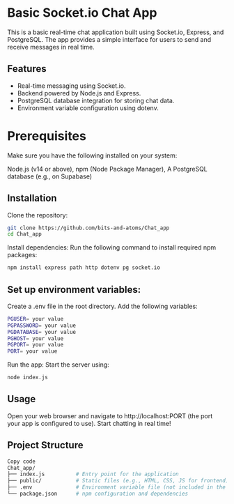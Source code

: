 # Basic Socket.io Chat App

This is a basic real-time chat application built using Socket.io, Express, and PostgreSQL. The app provides a simple interface for users to send and receive messages in real time.

## Features
- Real-time messaging using Socket.io.
- Backend powered by Node.js and Express.
- PostgreSQL database integration for storing chat data.
- Environment variable configuration using dotenv.

# Prerequisites
Make sure you have the following installed on your system:

Node.js (v14 or above), 
npm (Node Package Manager), 
A PostgreSQL database (e.g., on Supabase)

## Installation
Clone the repository:
```bash
git clone https://github.com/bits-and-atoms/Chat_app
cd Chat_app
```
Install dependencies: Run the following command to install required npm packages:
```bash
npm install express path http dotenv pg socket.io
```

## Set up environment variables:

Create a .env file in the root directory.
Add the following variables:
```bash
PGUSER= your value
PGPASSWORD= your value
PGDATABASE= your value
PGHOST= your value
PGPORT= your value
PORT= your value
```
Run the app: Start the server using:

```bash
node index.js
```
## Usage
Open your web browser and navigate to http://localhost:PORT (the port your app is configured to use).
Start chatting in real time!

## Project Structure
``` bash
Copy code
Chat_app/
├── index.js          # Entry point for the application
├── public/           # Static files (e.g., HTML, CSS, JS for frontend)
├── .env              # Environment variable file (not included in the repo)
└── package.json      # npm configuration and dependencies
```